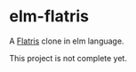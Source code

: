 # elm-flatris
A [Flatris](https://github.com/skidding/flatris) clone in elm language.

This project is not complete yet.
